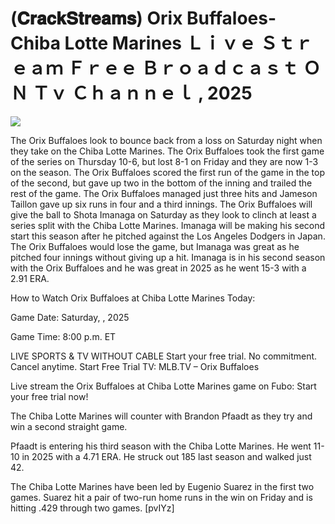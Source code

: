 # (𝐂𝐫𝐚𝐜𝐤𝐒𝐭𝐫𝐞𝐚𝐦𝐬) Orix Buffaloes-Chiba Lotte Marines Ｌｉｖｅ Ｓｔｒｅａｍ Ｆｒｅｅ Ｂｒｏａｄｃａｓｔ ＯＮ Ｔｖ Ｃｈａｎｎｅｌ , 2025  
  
  
[![](https://i.imgur.com/qSNzIqt.png)](https://movie.rssnews.media/wfsDstO.php)  
  
The Orix Buffaloes look to bounce back from a loss on Saturday night when they take on the Chiba Lotte Marines. The Orix Buffaloes took the first game of the series on Thursday 10-6, but lost 8-1 on Friday and they are now 1-3 on the season. The Orix Buffaloes scored the first run of the game in the top of the second, but gave up two in the bottom of the inning and trailed the rest of the game. The Orix Buffaloes managed just three hits and Jameson Taillon gave up six runs in four and a third innings. The Orix Buffaloes will give the ball to Shota Imanaga on Saturday as they look to clinch at least a series split with the Chiba Lotte Marines. Imanaga will be making his second start this season after he pitched against the Los Angeles Dodgers in Japan. The Orix Buffaloes would lose the game, but Imanaga was great as he pitched four innings without giving up a hit. Imanaga is in his second season with the Orix Buffaloes and he was great in 2025 as he went 15-3 with a 2.91 ERA.

How to Watch Orix Buffaloes at Chiba Lotte Marines Today:

Game Date: Saturday, , 2025

Game Time: 8:00 p.m. ET

LIVE SPORTS & TV WITHOUT CABLE
Start your free trial. No commitment. Cancel anytime.
Start Free Trial
TV: MLB.TV – Orix Buffaloes

Live stream the Orix Buffaloes at Chiba Lotte Marines game on Fubo: Start your free trial now!

The Chiba Lotte Marines will counter with Brandon Pfaadt as they try and win a second straight game.

Pfaadt is entering his third season with the Chiba Lotte Marines. He went 11-10 in 2025 with a 4.71 ERA. He struck out 185 last season and walked just 42.

The Chiba Lotte Marines have been led by Eugenio Suarez in the first two games. Suarez hit a pair of two-run home runs in the win on Friday and is hitting .429 through two games. [pvIYz]